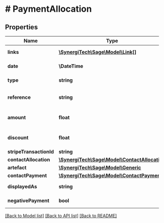 # # PaymentAllocation

## Properties

Name | Type | Description | Notes
------------ | ------------- | ------------- | -------------
**links** | [**\SynergiTech\Sage\Model\Link[]**](Link.md) | Links for the resource | [optional]
**date** | **\DateTime** | The date for the payment/allocation | [optional]
**type** | **string** | The type of the payment/allocation | [optional]
**reference** | **string** | The reference for the payment/allocation | [optional]
**amount** | **float** | The allocated amount of the payment/allocation | [optional]
**discount** | **float** | The discount amount of the payment/allocation | [optional]
**stripeTransactionId** | **string** |  | [optional]
**contactAllocation** | [**\SynergiTech\Sage\Model\ContactAllocation**](ContactAllocation.md) |  | [optional]
**artefact** | [**\SynergiTech\Sage\Model\Generic**](Generic.md) |  | [optional]
**contactPayment** | [**\SynergiTech\Sage\Model\ContactPayment**](ContactPayment.md) |  | [optional]
**displayedAs** | **string** | Display text for the item | [optional]
**negativePayment** | **bool** | This is a negative payment | [optional]

[[Back to Model list]](../../README.md#models) [[Back to API list]](../../README.md#endpoints) [[Back to README]](../../README.md)
